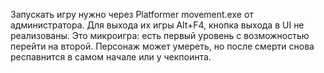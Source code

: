 Запускать игру нужно через Platformer movement.exe от администратора.
Для выхода их игры Alt+F4, кнопка выхода в UI не реализованы.
Это микроигра: есть первый уровень с возможностью перейти на второй. Персонаж может умереть, но после смерти снова респавнится в самом начале или у чекпоинта. 
